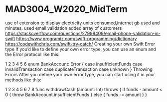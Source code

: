 # MAD3004_W2020_MidTerm
use of extension to display electricity units consumed,internet gb used and minutes.
used email validation
added array of customers
https://stackoverflow.com/questions/27998409/email-phone-validation-in-swift
https://www.programiz.com/swift-programming/dictionary
https://codewithchris.com/swift-try-catch/
Creating your own Swift Error type
If you’d like to define your own error type, you can use an enum and the Error protocol like this:

1
2
3
4
5
6
enum BankAccount: Error {
    case insufficientFunds
    case invalidTransaction
    case duplicateTransaction
    case unknown
}
Throwing Errors
After you define your own error type, you can start using it in your methods like this:

1
2
3
4
5
6
7
8
func withdrawCash (amount: Int) throws {
    if funds - amount < 0
    {
        throw BankAccount.insufficientFunds
    }
    else
    {
        funds -= amount
    }
}
